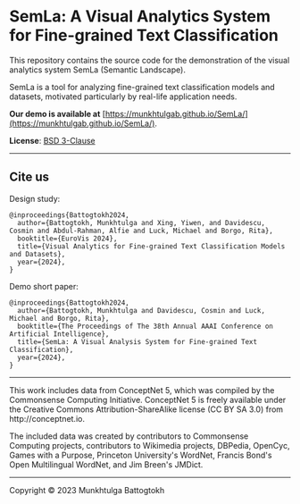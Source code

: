 # SemLa: A Visual Analytics System for Fine-grained Text Classification

This repository contains the source code for the demonstration of the visual analytics system SemLa (Semantic Landscape).

SemLa is a tool for analyzing fine-grained text classification models and datasets, motivated particularly by real-life application needs.

**Our demo is available at** [https://munkhtulgab.github.io/SemLa/](https://munkhtulgab.github.io/SemLa/).

**License**: [BSD 3-Clause](https://github.com/MunkhtulgaB/SemLa/blob/main/LICENSE)

<hr>

## Cite us

Design study:
```
@inproceedings{Battogtokh2024,
  author={Battogtokh, Munkhtulga and Xing, Yiwen, and Davidescu, Cosmin and Abdul-Rahman, Alfie and Luck, Michael and Borgo, Rita},
  booktitle={EuroVis 2024}, 
  title={Visual Analytics for Fine-grained Text Classification Models and Datasets}, 
  year={2024},
}
```

Demo short paper:
```
@inproceedings{Battogtokh2024,
  author={Battogtokh, Munkhtulga and Davidescu, Cosmin and Luck, Michael and Borgo, Rita},
  booktitle={The Proceedings of The 38th Annual AAAI Conference on Artificial Intelligence}, 
  title={SemLa: A Visual Analysis System for Fine-grained Text Classification}, 
  year={2024},
}
```

<hr>
This work includes data from ConceptNet 5, which was compiled by the
Commonsense Computing Initiative. ConceptNet 5 is freely available under
the Creative Commons Attribution-ShareAlike license (CC BY SA 3.0) from
http://conceptnet.io.

The included data was created by contributors to Commonsense Computing
projects, contributors to Wikimedia projects, DBPedia, OpenCyc, Games
with a Purpose, Princeton University's WordNet, Francis Bond's Open
Multilingual WordNet, and Jim Breen's JMDict.

<hr>
Copyright © 2023 Munkhtulga Battogtokh


